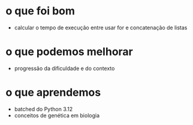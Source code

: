 # o que foi bom
* calcular o tempo de execução entre usar for e concatenação de listas

# o que podemos melhorar
* progressão da dificuldade e do contexto


# o que aprendemos
* batched do Python 3.12
* conceitos de genética em biologia
